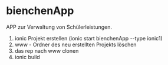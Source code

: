 # bienchenApp
APP zur Verwaltung von Schülerleistungen. 

1) ionic Projekt erstellen (ionic start bienchenApp --type ionic1)
2) www - Ordner des neu erstellten Projekts löschen 
3) das rep nach www clonen
4) ionic build

